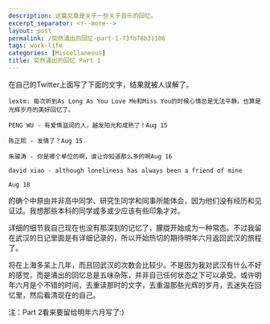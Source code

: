 ```yaml
---
description: 这篇文章是关于一些关于音乐的回忆。
excerpt_separator: <!--more-->
layout: post
permalink: /突然涌出的回忆-part-1-73fb78b31106
tags: work-life
categories: [Miscellaneous]
title: 突然涌出的回忆 Part 1
---
```

在自己的Twitter上面写了下面的文字，结果就被人误解了。

``` text
lextm: 每次听到As Long As You Love Me和Miss You的时候心情总是无法平静。也算是光辉岁月的美好回忆了。

PENG WU - 有爱情滋润的人，越发阳光和成熟了！Aug 15

陈正熙 - 发情了？Aug 15

朱骏涛 - 你是哪个单位的啊，谁让你知道那么多的啊Aug 16

david xiao - although loneliness has always been a friend of mine

Aug 18
```
<!--more-->

的确个中原由并非高中同学、研究生同学和同事所能体会，因为他们没有经历和见证过。我想那些本科的同学或多或少应该有些印象才对。

详细的细节我自己现在也没有那深刻的记忆了，朦胧开始成为一种常态。不过我留在武汉的日记里面是有详细记录的，所以开始热切的期待明年六月返回武汉的旅程了。

将在上海多呆上几年，而且回武汉的次数会比较少。不是因为我对武汉有什么不好的感觉，而是涌出的回忆总是五味杂陈，并非自己任何状态之下可以承受。或许明年六月是个不错的时间，去重读那时的文字，去重温那些光辉的岁月，去迷失在回忆里，然后看清现在的自己。

注：Part 2看来要留给明年六月写了:)
